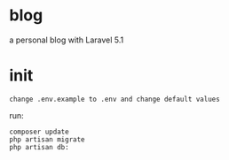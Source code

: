 # blog
a personal blog with Laravel 5.1


# init
    change .env.example to .env and change default values
run:

    composer update
    php artisan migrate
    php artisan db:
    
